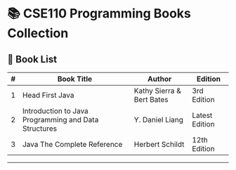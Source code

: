 # 📚 CSE110 Programming Books Collection

## 📖 Book List


| # | Book Title | Author | Edition |
|---|------------|--------|---------|
| 1 | Head First Java | Kathy Sierra & Bert Bates | 3rd Edition |
| 2 | Introduction to Java Programming and Data Structures | Y. Daniel Liang | Latest Edition |
| 3 | Java The Complete Reference | Herbert Schildt | 12th Edition |

---


